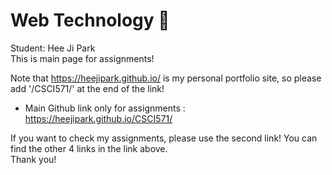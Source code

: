 # Web Technology 🌱




Student: Hee Ji Park <br>
This is main page for assignments!


Note that https://heejipark.github.io/ is my personal portfolio site, so please add '/CSCI571/' at the end of the link!

- Main Github link only for assignments  : https://heejipark.github.io/CSCI571/  


If you want to check my assignments, please use the second link! You can find the other 4 links in the link above. <br>
Thank you!

